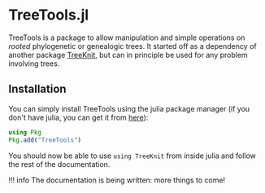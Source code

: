 # TreeTools.jl

TreeTools is a package to allow manipulation and simple operations on *rooted* phylogenetic or genealogic trees. 
It started off as a dependency of another package [TreeKnit](https://github.com/PierreBarrat/TreeKnit.jl), but can in principle be used for any problem involving trees. 

## Installation

You can simply install TreeTools using the julia package manager (if you don't have julia, you can get it from [here](https://julialang.org/downloads/)): 
```julia
using Pkg
Pkg.add("TreeTools")
```
You should now be able to use `using TreeKnit` from inside julia and follow the rest of the documentation. 

!!! info
    The documentation is being written: more things to come! 